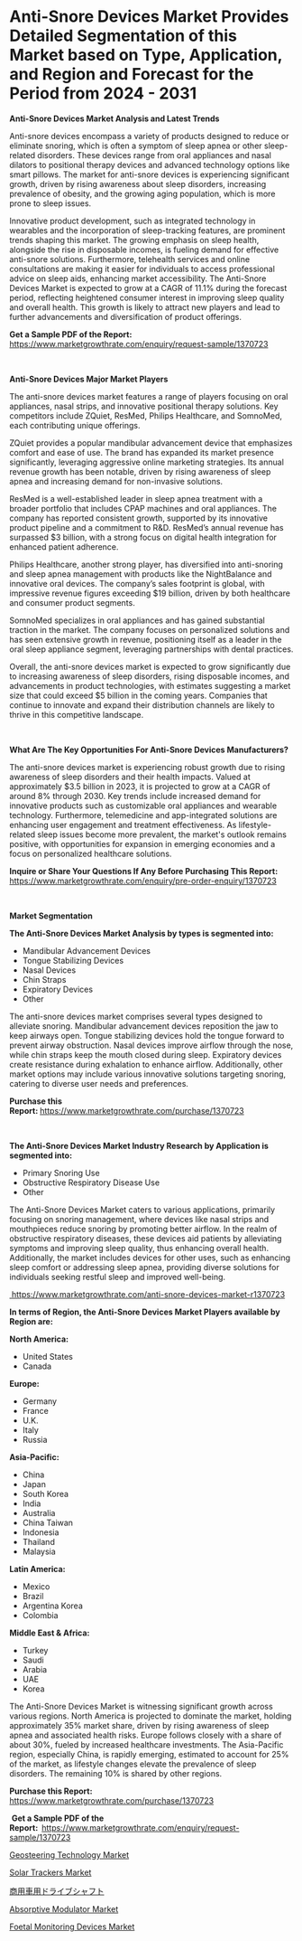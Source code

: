 <p><h1>Anti-Snore Devices Market Provides Detailed Segmentation of this Market based on Type, Application, and Region and Forecast for the Period from 2024 - 2031</h1></p><p><strong>Anti-Snore Devices Market Analysis and Latest Trends</strong></p>
<p><p>Anti-snore devices encompass a variety of products designed to reduce or eliminate snoring, which is often a symptom of sleep apnea or other sleep-related disorders. These devices range from oral appliances and nasal dilators to positional therapy devices and advanced technology options like smart pillows. The market for anti-snore devices is experiencing significant growth, driven by rising awareness about sleep disorders, increasing prevalence of obesity, and the growing aging population, which is more prone to sleep issues.</p><p>Innovative product development, such as integrated technology in wearables and the incorporation of sleep-tracking features, are prominent trends shaping this market. The growing emphasis on sleep health, alongside the rise in disposable incomes, is fueling demand for effective anti-snore solutions. Furthermore, telehealth services and online consultations are making it easier for individuals to access professional advice on sleep aids, enhancing market accessibility. The Anti-Snore Devices Market is expected to grow at a CAGR of 11.1% during the forecast period, reflecting heightened consumer interest in improving sleep quality and overall health. This growth is likely to attract new players and lead to further advancements and diversification of product offerings.</p></p>
<p><strong>Get a Sample PDF of the Report:&nbsp;</strong> <a href="https://www.marketgrowthrate.com/enquiry/request-sample/1370723">https://www.marketgrowthrate.com/enquiry/request-sample/1370723</a></p>
<p>&nbsp;</p>
<p><strong>Anti-Snore Devices Major Market Players</strong></p>
<p><p>The anti-snore devices market features a range of players focusing on oral appliances, nasal strips, and innovative positional therapy solutions. Key competitors include ZQuiet, ResMed, Philips Healthcare, and SomnoMed, each contributing unique offerings.</p><p>ZQuiet provides a popular mandibular advancement device that emphasizes comfort and ease of use. The brand has expanded its market presence significantly, leveraging aggressive online marketing strategies. Its annual revenue growth has been notable, driven by rising awareness of sleep apnea and increasing demand for non-invasive solutions.</p><p>ResMed is a well-established leader in sleep apnea treatment with a broader portfolio that includes CPAP machines and oral appliances. The company has reported consistent growth, supported by its innovative product pipeline and a commitment to R&D. ResMed’s annual revenue has surpassed $3 billion, with a strong focus on digital health integration for enhanced patient adherence.</p><p>Philips Healthcare, another strong player, has diversified into anti-snoring and sleep apnea management with products like the NightBalance and innovative oral devices. The company’s sales footprint is global, with impressive revenue figures exceeding $19 billion, driven by both healthcare and consumer product segments.</p><p>SomnoMed specializes in oral appliances and has gained substantial traction in the market. The company focuses on personalized solutions and has seen extensive growth in revenue, positioning itself as a leader in the oral sleep appliance segment, leveraging partnerships with dental practices.</p><p>Overall, the anti-snore devices market is expected to grow significantly due to increasing awareness of sleep disorders, rising disposable incomes, and advancements in product technologies, with estimates suggesting a market size that could exceed $5 billion in the coming years. Companies that continue to innovate and expand their distribution channels are likely to thrive in this competitive landscape.</p></p>
<p>&nbsp;</p>
<p><strong>What Are The Key Opportunities For Anti-Snore Devices Manufacturers?</strong></p>
<p><p>The anti-snore devices market is experiencing robust growth due to rising awareness of sleep disorders and their health impacts. Valued at approximately $3.5 billion in 2023, it is projected to grow at a CAGR of around 8% through 2030. Key trends include increased demand for innovative products such as customizable oral appliances and wearable technology. Furthermore, telemedicine and app-integrated solutions are enhancing user engagement and treatment effectiveness. As lifestyle-related sleep issues become more prevalent, the market's outlook remains positive, with opportunities for expansion in emerging economies and a focus on personalized healthcare solutions.</p></p>
<p><strong>Inquire or Share Your Questions If Any Before Purchasing This Report:</strong> <a href="https://www.marketgrowthrate.com/enquiry/pre-order-enquiry/1370723">https://www.marketgrowthrate.com/enquiry/pre-order-enquiry/1370723</a></p>
<p>&nbsp;</p>
<p><strong>Market Segmentation</strong></p>
<p><strong>The Anti-Snore Devices Market Analysis by types is segmented into:</strong></p>
<p><ul><li>Mandibular Advancement Devices</li><li>Tongue Stabilizing Devices</li><li>Nasal Devices</li><li>Chin Straps</li><li>Expiratory Devices</li><li>Other</li></ul></p>
<p><p>The anti-snore devices market comprises several types designed to alleviate snoring. Mandibular advancement devices reposition the jaw to keep airways open. Tongue stabilizing devices hold the tongue forward to prevent airway obstruction. Nasal devices improve airflow through the nose, while chin straps keep the mouth closed during sleep. Expiratory devices create resistance during exhalation to enhance airflow. Additionally, other market options may include various innovative solutions targeting snoring, catering to diverse user needs and preferences.</p></p>
<p><strong>Purchase this Report:&nbsp;</strong><a href="https://www.marketgrowthrate.com/purchase/1370723">https://www.marketgrowthrate.com/purchase/1370723</a></p>
<p>&nbsp;</p>
<p><strong>The Anti-Snore Devices Market Industry Research by Application is segmented into:</strong></p>
<p><ul><li>Primary Snoring Use</li><li>Obstructive Respiratory Disease Use</li><li>Other</li></ul></p>
<p><p>The Anti-Snore Devices Market caters to various applications, primarily focusing on snoring management, where devices like nasal strips and mouthpieces reduce snoring by promoting better airflow. In the realm of obstructive respiratory diseases, these devices aid patients by alleviating symptoms and improving sleep quality, thus enhancing overall health. Additionally, the market includes devices for other uses, such as enhancing sleep comfort or addressing sleep apnea, providing diverse solutions for individuals seeking restful sleep and improved well-being.</p></p>
<p><a href="https://www.marketgrowthrate.com/anti-snore-devices-market-r1370723">&nbsp;https://www.marketgrowthrate.com/anti-snore-devices-market-r1370723</a></p>
<p><strong>In terms of Region, the Anti-Snore Devices Market Players available by Region are:</strong></p>
<p>
    <p> <strong> North America: </strong>
        <ul>
            <li>United States</li>
            <li>Canada</li>
        </ul>
        </p> 
    <p> <strong> Europe: </strong>
        <ul>
            <li>Germany</li>
            <li>France</li>
            <li>U.K.</li>
            <li>Italy</li>
            <li>Russia</li>
        </ul>
        </p> 
    <p> <strong> Asia-Pacific: </strong>
        <ul>
            <li>China</li>
            <li>Japan</li>
            <li>South Korea</li>
            <li>India</li>
            <li>Australia</li>
            <li>China Taiwan</li>
            <li>Indonesia</li>
            <li>Thailand</li>
            <li>Malaysia</li>
        </ul>
        </p> 
    <p> <strong> Latin America: </strong>
        <ul>
            <li>Mexico</li>
            <li>Brazil</li>
            <li>Argentina Korea</li>
            <li>Colombia</li>
        </ul>
        </p> 
    <p> <strong> Middle East & Africa: </strong>
        <ul>
            <li>Turkey</li>
            <li>Saudi</li>
            <li>Arabia</li>
            <li>UAE</li>
            <li>Korea</li>
        </ul>
    </p>
    </p>
<p><p>The Anti-Snore Devices Market is witnessing significant growth across various regions. North America is projected to dominate the market, holding approximately 35% market share, driven by rising awareness of sleep apnea and associated health risks. Europe follows closely with a share of about 30%, fueled by increased healthcare investments. The Asia-Pacific region, especially China, is rapidly emerging, estimated to account for 25% of the market, as lifestyle changes elevate the prevalence of sleep disorders. The remaining 10% is shared by other regions.</p></p>
<p><strong>Purchase this Report: </strong><a href="https://www.marketgrowthrate.com/purchase/1370723">https://www.marketgrowthrate.com/purchase/1370723</a></p>
<p>&nbsp;<strong>Get a Sample PDF of the Report:&nbsp;&nbsp;</strong><a href="https://www.marketgrowthrate.com/enquiry/request-sample/1370723">https://www.marketgrowthrate.com/enquiry/request-sample/1370723</a></p>
<p><strong></strong></p>
<p><p><a href="https://github.com/abbislposival/Market-Research-Report-List-1/blob/main/geosteering-technology-market.md">Geosteering Technology Market</a></p><p><a href="https://www.linkedin.com/pulse/global-solar-trackers-market-focus-product-type-single-axisdual-ndudf">Solar Trackers Market</a></p><p><a href="https://medium.com/@jamiebertrgnaum3545/%E6%88%90%E5%8A%9F%E3%81%B8%E3%81%AE%E6%88%A6%E7%95%A5%E7%9A%84%E3%83%AD%E3%83%BC%E3%83%89%E3%83%9E%E3%83%83%E3%83%97-%E3%82%B0%E3%83%AD%E3%83%BC%E3%83%90%E3%83%AB%E5%95%86%E7%94%A8%E8%BB%8A%E3%83%89%E3%83%A9%E3%82%A4%E3%83%96%E3%82%B7%E3%83%A3%E3%83%95%E3%83%88%E5%B8%82%E5%A0%B4%E5%88%86%E6%9E%90-2024%E5%B9%B4-2031%E5%B9%B4-92562e66e6e0">商用車用ドライブシャフト</a></p><p><a href="https://medium.com/@alenaieme/absorptive-modulator-market-size-is-growing-at-cagr-of-9-8-a7dc9e5633c6">Absorptive Modulator Market</a></p><p><a href="https://medium.com/@alenaieme/global-foetal-monitoring-devices-market-exploring-market-share-market-trends-and-future-growth-bbd889dab21b?postPublishedType=repub">Foetal Monitoring Devices Market</a></p></p>